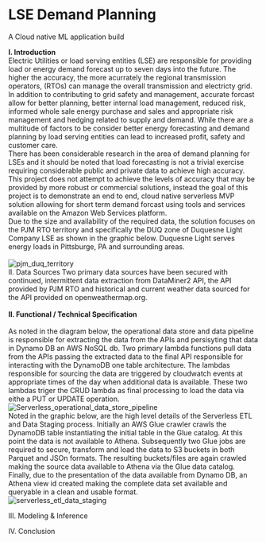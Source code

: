 # LSE Demand Planning
A Cloud native ML application build

<b>I. Introduction</b>
<br>Electric Utilities or load serving entities (LSE) are responsible for providing load or energy demand forecast up to seven days into the future. The higher the accuracy, the more acurrately the regional transmission operators, (RTOs) can manage the overall transmission and electricty grid. In addition to contributing to grid safety and management, accurate forcast allow for better planning, better internal load management, reduced risk, informed whole sale energy purchase and sales and appropriate risk management and hedging related to supply and demand. While there are a multitude of factors to be consider better energy forecasting and demand planning by load serving entities can lead to increased profit, safety and customer care. 
<br>
There has been considerable research in the area of demand planning for LSEs and it should be noted that load forecasting is not a trivial exercise requiring considerable public and private data to achieve high accuracy. This project does not attempt to achieve the levels of accuracy that may be provided by more robust or commercial solutions, instead the goal of this project is to demonstrate an end to end, cloud native serverless MVP solution allowing for short term demand forcast using tools and services available on the Amazon Web Services platform.
<br>
Due to the size and availability of the required data, the solution focuses on the PJM RTO territory and specifically the DUQ zone of Duquesne Light Company LSE as shown in the graphic below. Duquesne Light serves energy loads in Pittsburge, PA and surrounding areas.
<br>
<br>![pjm_duq_territory](https://user-images.githubusercontent.com/64938088/120936066-ebb77500-c6d3-11eb-85bb-bff83be3ad8e.PNG)
<br>
II. Data Sources
Two primary data sources have been secured with continued, intermittent data extraction from DataMiner2 API, the API provided by PJM RTO and historical and current weather data sourced for the API provided on openweathermap.org.  
<br>
<b>II. Functional / Technical Specification</b>
<br>
<br> As noted in the diagram below, the operational data store and data pipeline is responsible for extracting the data from the APIs and persisyting that data in Dynamo DB an AWS NoSQL db. Two primary lambda functions pull data from the APIs passing the extracted data to the final API responsible for interacting with the DynamoDB one table architecture. The lambdas responsible for sourcing the data are triggered by cloudwatch events at appropriate times of the day when additional data is available. These two lambdas triger the CRUD lambda as final processing to load the data via eithe a PUT or UPDATE operation. 
<br>
![Serverless_operational_data_store_pipeline](https://user-images.githubusercontent.com/64938088/120934295-c888c780-c6cb-11eb-8e82-47422eea9b54.PNG)
<br>
Noted in the graphic below, are the high level details of the Serverless ETL and Data Staging process. Initially an AWS Glue crawler crawls the DynamoDB table instantiating the initial table in the Glue catalog. At this point the data is not available to Athena. Subsequently two Glue jobs are required to secure, transform and load the data to S3 buckets in both Parquet and JSOn formats. The resulting buckets/files are again crawled making the source data available to Athena via the Glue data catalog. Finally, due to the presentation of the data available from Dynamo DB, an Athena view id created making the complete data set available and queryable in a clean and usable format.
<br>
![serverless_etl_data_staging](https://user-images.githubusercontent.com/64938088/120934516-8ad86e80-c6cc-11eb-96dc-024abd7aa555.PNG)

III. Modeling & Inference


IV. Conclusion
